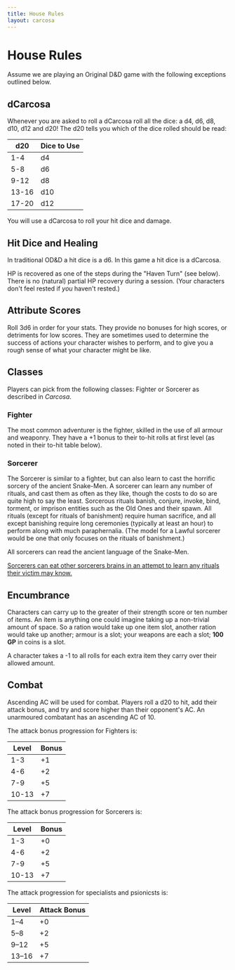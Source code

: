```yaml
---
title: House Rules
layout: carcosa
---
```


# House Rules

Assume we are playing an Original D&D game with the following exceptions outlined below.

## dCarcosa

Whenever you are asked to roll a dCarcosa roll all the dice: a d4, d6, d8, d10, d12 and d20! The d20 tells you which of the dice rolled should be read:

| d20   | Dice to Use |
|-------|-------------|
| 1-4   | d4          |
| 5-8   | d6          |
| 9-12  | d8          |
| 13-16 | d10         |
| 17-20 | d12         |

You will use a dCarcosa to roll your hit dice and damage.

## Hit Dice and Healing

In traditional OD&D a hit dice is a d6. In this game a hit dice is a dCarcosa. 

HP is recovered as one of the steps during the "Haven Turn" (see below). There is no (natural) partial HP recovery during a session. (Your characters don't feel rested if *you* haven't rested.)

## Attribute Scores

Roll 3d6 in order for your stats. They provide no bonuses for high scores, or detriments for low scores. They are sometimes used to determine the success of actions your character wishes to perform, and to give you a rough sense of what your character might be like.

## Classes

Players can pick from the following classes: Fighter or Sorcerer as described in _Carcosa_.

### Fighter

The most common adventurer is the fighter, skilled in the use of all armour and weaponry. They have a +1 bonus to their to-hit rolls at first level (as noted in their to-hit table below).

### Sorcerer

The Sorcerer is similar to a fighter, but can also learn to cast the horrific sorcery of the ancient Snake-Men. A sorcerer can learn any number of rituals, and cast them as often as they like, though the costs to do so are quite high to say the least. Sorcerous rituals banish, conjure, invoke, bind, torment, or imprison entities such as the Old Ones and their spawn. All rituals (except for rituals of banishment) require human sacrifice, and all except banishing require long ceremonies (typically at least an hour) to perform along with much paraphernalia. (The model for a Lawful sorcerer would be one that only focuses on the rituals of banishment.)

All sorcerers can read the ancient language of the Snake-Men.

[Sorcerers can eat other sorcerers brains in an attempt to learn any rituals their victim may know.][brains]

## Encumbrance

Characters can carry up to the greater of their strength score or ten number of items. An item is anything one could imagine taking up a non-trivial amount of space. So a ration would take up one item slot, another ration would take up another; armour is a slot; your weapons are each a slot; **100 GP** in coins is a slot.

A character takes a -1 to all rolls for each extra item they carry over their allowed amount.

## Combat

Ascending AC will be used for combat. Players roll a d20 to hit, add their attack bonus, and try and score higher than their opponent's AC. An unarmoured combatant has an ascending AC of 10.

The attack bonus progression for Fighters is:

| Level | Bonus
|-------|----------------------------------------------------
| 1-3   | +1
| 4-6   | +2
| 7-9   | +5
| 10-13 | +7

The attack bonus progression for Sorcerers is:

| Level | Bonus
|-------|----------------------------------------------------
| 1-3   | +0
| 4-6   | +2
| 7-9   | +5
| 10-13 | +7

The attack progression for specialists and psionicsts is:

| Level | Attack Bonus 
|-------|----------------------------------------------------
| 1–4   | +0           
| 5–8   | +2           
| 9–12  | +5           
| 13–16 | +7


[brains]: http://save.vs.totalpartykill.ca/blog/eating-sorcerer-brains/